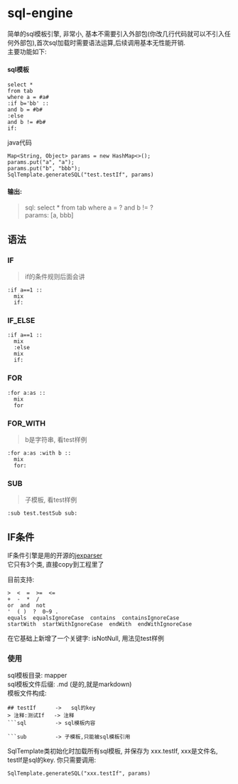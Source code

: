 # sql-engine
简单的sql模板引擎, 非常小, 基本不需要引入外部包(你改几行代码就可以不引入任何外部包),首次sql加载时需要语法运算,后续调用基本无性能开销.    
主要功能如下:

#### sql模板
```
select *
from tab
where a = #a#
:if b='bb' ::
and b = #b#
:else
and b != #b#
if:
```
java代码
```
Map<String, Object> params = new HashMap<>();
params.put("a", "a");
params.put("b", "bbb");
SqlTemplate.generateSQL("test.testIf", params)
```
#### 输出:
> sql:  select * from tab where a = ? and b != ?   
params:  [a, bbb]


## 语法
### IF
> if的条件规则后面会讲
```
:if a==1 ::
  mix
  if:
```
### IF_ELSE
```
:if a==1 ::
  mix
  :else
  mix
  if:
```
### FOR
```
:for a:as ::
  mix
  for
```
### FOR_WITH
> b是字符串, 看test样例
```
:for a:as :with b ::
  mix
  for:
```
### SUB
> 子模板, 看test样例
```
:sub test.testSub sub:
```
## IF条件
IF条件引擎是用的开源的[jexparser](https://gitee.com/drinkjava2/jexparser)   
它只有3个类, 直接copy到工程里了

目前支持:
```
>  <  =  >=  <=  
+  -  *  /  
or  and  not  
'  ( )  ?  0~9 . 
equals  equalsIgnoreCase  contains  containsIgnoreCase  
startWith  startWithIgnoreCase  endWith  endWithIgnoreCase
```
在它基础上新增了一个关键字: isNotNull, 用法见test样例

### 使用
sql模板目录: mapper   
sql模板文件后缀: .md  (是的,就是markdown)   
模板文件构成:
```
## testIf      ->   sql的key
> 注释:测试If   -> 注释
```sql         -> sql模板内容

```sub         -> 子模板,只能被sql模板引用

```
SqlTemplate类初始化时加载所有sql模板, 并保存为 xxx.testIf, xxx是文件名, testIf是sql的key.
你只需要调用:
```
SqlTemplate.generateSQL("xxx.testIf", params)
```



